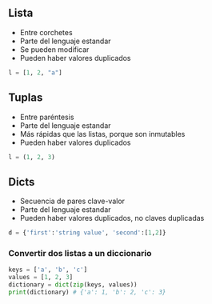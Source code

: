 ## Lista
* Entre corchetes
* Parte del lenguaje estandar
* Se pueden modificar
* Pueden haber valores duplicados
``` python
l = [1, 2, "a"]
```

## Tuplas
* Entre paréntesis
* Parte del lenguaje estandar
* Más rápidas que las listas, porque son inmutables
* Pueden haber valores duplicados
``` python
l = (1, 2, 3)
```

## Dicts
* Secuencia de pares clave-valor
* Parte del lenguaje estandar
* Pueden haber valores duplicados, no claves duplicadas
``` python
d = {'first':'string value', 'second':[1,2]}
```

### Convertir dos listas a un diccionario
``` python
keys = ['a', 'b', 'c']
values = [1, 2, 3]
dictionary = dict(zip(keys, values))
print(dictionary) # {'a': 1, 'b': 2, 'c': 3}
```
